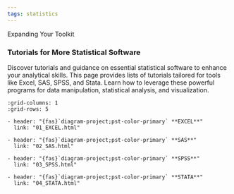 ```yaml
---
tags: statistics
---
```



Expanding Your Toolkit
### Tutorials for More Statistical Software
Discover tutorials and guidance on essential statistical software to enhance your analytical skills. This page provides lists of tutorials tailored for tools like Excel, SAS, SPSS, and Stata. Learn how to leverage these powerful programs for data manipulation, statistical analysis, and visualization. 

```{gallery-grid}
:grid-columns: 1
:grid-rows: 5

- header: "{fas}`diagram-project;pst-color-primary` **EXCEL**"
  link: "01_EXCEL.html"

- header: "{fas}`diagram-project;pst-color-primary` **SAS**"
  link: "02_SAS.html"

- header: "{fas}`diagram-project;pst-color-primary` **SPSS**"
  link: "03_SPSS.html"

- header: "{fas}`diagram-project;pst-color-primary` **STATA**"
  link: "04_STATA.html"


```


